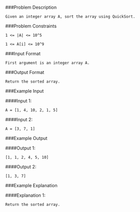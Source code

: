 ###Problem Description
```
Given an integer array A, sort the array using QuickSort.
```


###Problem Constraints

```
1 <= |A| <= 10^5

1 <= A[i] <= 10^9
```


###Input Format

```
First argument is an integer array A.
```



###Output Format

```
Return the sorted array.
```



###Example Input

####Input 1:

```
A = [1, 4, 10, 2, 1, 5]
```
####Input 2:

```
A = [3, 7, 1]
```


###Example Output

####Output 1:

```
[1, 1, 2, 4, 5, 10]
```
####Output 2:

```
[1, 3, 7]
```


###Example Explanation

####Explanation 1:

```
Return the sorted array.
```